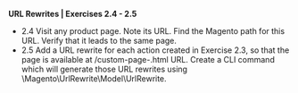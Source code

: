  **URL Rewrites | Exercises 2.4 - 2.5**
 
* 2.4 Visit any product page. Note its URL. Find the Magento path for this URL. Verify that it leads to the same page.
* 2.5 Add a URL rewrite for each action created in Exercise 2.3, so that the page is available at 
/custom-page-<type>.html URL. Create a CLI command which will generate those URL rewrites using 
\Magento\UrlRewrite\Model\UrlRewrite.
